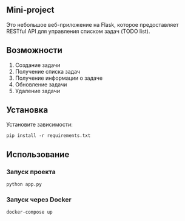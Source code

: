 ## Mini-project
Это небольшое веб-приложение на Flask, которое предоставляет RESTful API для управления списком задач (TODO list).

## Возможности

1. Создание задачи
2. Получение списка задач
3. Получение информации о задаче
4. Обновление задачи
5. Удаление задачи

## Установка

Установите зависимости:

```
pip install -r requirements.txt
```

## Использование

### Запуск проекта
```
python app.py
```
### Запуск через Docker
``` 
docker-compose up 
```

